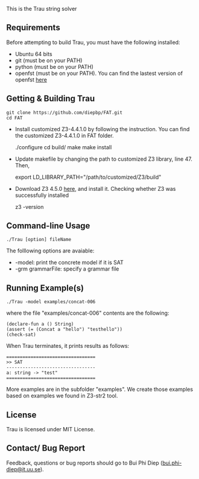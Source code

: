 This is the Trau string solver 

Requirements
---------------------------------
Before attempting to build Trau, you must have the following installed:
- Ubuntu 64 bits
- git (must be on your PATH)
- python (must be on your PATH)
- openfst (must be on your PATH). You can find the lastest version of openfst [here](http://www.openfst.org/twiki/bin/view/FST/FstDownload)

Getting & Building Trau
---------------------------------
	git clone https://github.com/diepbp/FAT.git
	cd FAT	
	
- Install customized Z3-4.4.1.0 by following the instruction. You can find the customized Z3-4.4.1.0 in FAT folder.

	./configure
	cd build/
	make
	make install
		
- Update makefile by changing the path to customized Z3 library, line 47. Then,
	
	export LD_LIBRARY_PATH="/path/to/customized/Z3/build" 
	
- Download Z3 4.5.0 [here](https://github.com/Z3Prover/z3/releases), and install it. Checking whether Z3 was successfully installed
	
	z3 -version
	
Command-line Usage
---------------------------------
	./Trau [option] fileName
	
The folllowing options are avaiable:
- -model: print the concrete model if it is SAT
- -grm grammarFile: specify a grammar file

Running Example(s)
---------------------------------
	./Trau -model examples/concat-006
	
where the file "examples/concat-006" contents are the following:

	(declare-fun a () String)
	(assert (= (Concat a "hello") "testhello"))
	(check-sat)
	
When Trau terminates, it prints results as follows:

	=================================
	>> SAT
	---------------------------------
	a: string -> "test"
	=================================
	
More examples are in the subfolder "examples". We create those examples based on examples we found in Z3-str2 tool.

License
---------------------------------

Trau is licensed under MIT License.

Contact/ Bug Report
---------------------------------

Feedback, questions or bug reports should go to Bui Phi Diep (bui.phi-diep@it.uu.se).